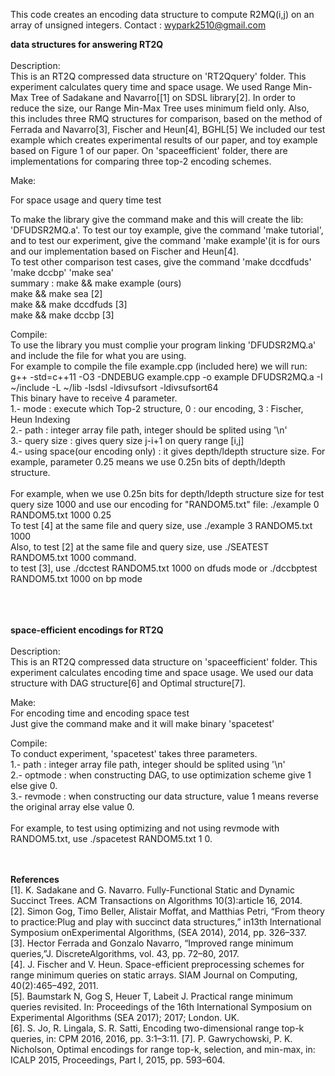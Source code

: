 This code creates an encoding data structure to compute R2MQ(i,j) on an array of unsigned integers.
Contact : wypark2510@gmail.com

**data structures for answering RT2Q**
<br/>
<br/>
Description:<br/>
This is an RT2Q compressed data structure on 'RT2Qquery' folder. This experiment calculates query time and space usage. We used Range Min-Max Tree of Sadakane and Navarro[[1] on SDSL library[2]. In order to reduce the size, our Range Min-Max Tree uses minimum field only. Also, this includes three RMQ structures for comparison, based on the method of Ferrada and Navarro[3], Fischer and Heun[4], BGHL[5]
We included our test example which creates experimental results of our paper, and toy example based on Figure 1 of our paper.
On 'spaceefficient' folder, there are implementations for comparing three top-2 encoding schemes. 


Make:<br/>

For space usage and query time test<br/>

To make the library give the command make and this will create the lib: 'DFUDSR2MQ.a'. To test our toy example, give the command 'make tutorial', and to test our experiment, give the command 'make example'(it is for ours and our implementation based on Fischer and Heun[4].<br/>
To test other comparison test cases, give the command 'make dccdfuds' 'make dccbp' 'make sea'<br/>
summary : make && make example (ours)<br/>
make && make sea [2]<br/>
make && make dccdfuds [3]<br/>
make && make dccbp [3]<br/>

Compile:<br/>
To use the library you must complie your program linking 'DFUDSR2MQ.a' and include the file for what you are using.<br/>
For example to compile the file example.cpp (included here) we will run:<br/>
g++ -std=c++11 -O3 -DNDEBUG example.cpp -o example DFUDSR2MQ.a -I ~/include -L ~/lib -lsdsl -ldivsufsort -ldivsufsort64<br/>
This binary have to receive 4 parameter.<br/>
1.- mode : execute which Top-2 structure, 0 : our encoding, 3 : Fischer, Heun Indexing<br/>
2.- path : integer array file path, integer should be splited using '\n'<br/>
3.- query size : gives query size j-i+1 on query range [i,j]<br/>
4.- using space(our encoding only) : it gives depth/ldepth structure size. For example, parameter 0.25 means we use 0.25n bits of depth/ldepth structure.<br/>
<br/>
For example, when we use 0.25n bits for depth/ldepth structure size for test query size 1000 and use our encoding for "RANDOM5.txt" file:
./example 0 RANDOM5.txt 1000 0.25<br/>
To test [4] at the same file and query size, use ./example 3 RANDOM5.txt 1000<br/>
Also, to test [2] at the same file and query size, use  ./SEATEST RANDOM5.txt 1000 command.<br/>
to test [3], use ./dcctest RANDOM5.txt 1000 on dfuds mode or ./dccbptest RANDOM5.txt 1000 on bp mode<br/>
<br/>
<br/>
<br/>

**space-efficient encodings for RT2Q**
<br/>
<br/>
Description:<br/>
This is an RT2Q compressed data structure on 'spaceefficient' folder. This experiment calculates encoding time and space usage. We used our data structure with DAG structure[6] and Optimal structure[7].

Make:<br/>
For encoding time and encoding space test<br/>
Just give the command make and it will make binary 'spacetest'<br/>

Compile:<br/>
To conduct experiment, 'spacetest' takes three parameters.<br/>
1.- path : integer array file path, integer should be splited using '\n'<br/>
2.- optmode : when constructing DAG, to use optimization scheme give 1 else give 0.<br/>
3.- revmode : when constructing our data structure, value 1 means reverse the original array else value 0.<br/>
<br/>
For example, to test using optimizing and not using revmode with RANDOM5.txt, use ./spacetest RANDOM5.txt 1 0.<br/>
<br/>
<br/>

**References**<br/>
[1]. K. Sadakane and G. Navarro. Fully-Functional Static and Dynamic Succinct Trees. ACM Transactions on Algorithms 10(3):article 16, 2014.<br/>
[2]. Simon Gog, Timo Beller, Alistair Moffat, and Matthias Petri, “From theory to practice:Plug  and  play  with  succinct  data  structures,”   in13th International Symposium onExperimental Algorithms, (SEA 2014), 2014, pp. 326–337.<br/>
[3]. Hector Ferrada and Gonzalo Navarro, “Improved range minimum queries,”J. DiscreteAlgorithms, vol. 43, pp. 72–80, 2017.<br/>
[4]. J. Fischer and V. Heun. Space-efficient preprocessing schemes for range minimum queries on static arrays. SIAM Journal on Computing, 40(2):465–492, 2011.<br/>
[5]. Baumstark N, Gog S, Heuer T, Labeit J. Practical range minimum queries revisited. In: Proceedings of the 16th International Symposium on Experimental Algorithms (SEA 2017); 2017; London. UK.<br/>
[6]. S. Jo, R. Lingala, S. R. Satti, Encoding two-dimensional range top-k queries, in: CPM 2016, 2016, pp. 3:1–3:11.
[7]. P. Gawrychowski, P. K. Nicholson, Optimal encodings for range top-k, selection, and min-max, in: ICALP 2015,
Proceedings, Part I, 2015, pp. 593–604.
